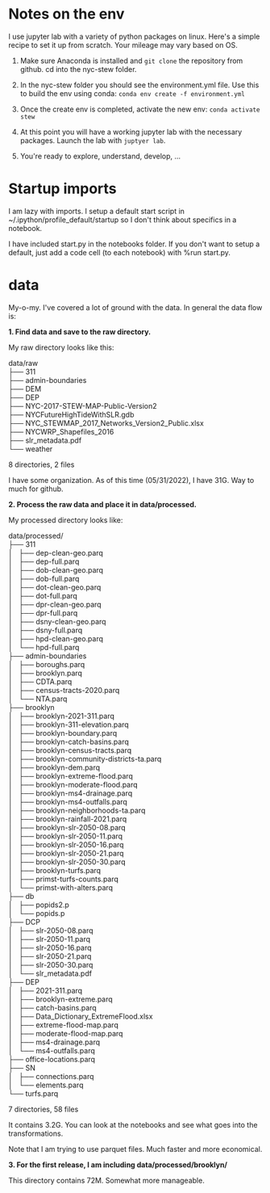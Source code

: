 # Notes on the env

I use jupyter lab with a variety of python packages on linux. Here's a simple recipe to set it up from scratch.  Your mileage may vary based on OS.

  1. Make sure Anaconda is installed and `git clone` the repository from github.  cd into the nyc-stew folder.  
  
  2. In the nyc-stew folder you should see the environment.yml file.  Use this to build the env using conda:  `conda env create -f environment.yml`
  
  3. Once the create env is completed, activate the new env: `conda activate stew`
  
  4. At this point you will have a working jupyter lab with the necessary packages.  Launch the lab with `juptyer lab`.
  
  5. You're ready to explore, understand, develop, ...
  
  
  # Startup imports
  
  I am lazy with imports.  I setup a default start script in ~/.ipython/profile_default/startup so I don't think about specifics in a notebook.
  
  I have included start.py in the notebooks folder.  If you don't want to setup a default, just add a code cell (to each notebook) with %run start.py.
  
  
  # data
  
  My-o-my.  I've covered a lot of ground with the data.  In general the data flow is:
  
  **1.  Find data and save to the raw directory.**
  
  My raw directory looks like this:
  
  data/raw <br>
├── 311<br>
├── admin-boundaries<br>
├── DEM<br>
├── DEP<br>
├── NYC-2017-STEW-MAP-Public-Version2<br>
├── NYCFutureHighTideWithSLR.gdb<br>
├── NYC_STEWMAP_2017_Networks_Version2_Public.xlsx<br>
├── NYCWRP_Shapefiles_2016<br>
├── slr_metadata.pdf<br>
└── weather

8 directories, 2 files

I have some organization.  As of this time (05/31/2022), I have 31G.  Way to much for github. 

 **2.  Process the raw data and place it in data/processed.**
 
 My processed directory looks like:
  
data/processed/<br>
├── 311<br>
│   ├── dep-clean-geo.parq<br>
│   ├── dep-full.parq<br>
│   ├── dob-clean-geo.parq<br>
│   ├── dob-full.parq<br>
│   ├── dot-clean-geo.parq<br>
│   ├── dot-full.parq<br>
│   ├── dpr-clean-geo.parq<br>
│   ├── dpr-full.parq<br>
│   ├── dsny-clean-geo.parq<br>
│   ├── dsny-full.parq<br>
│   ├── hpd-clean-geo.parq<br>
│   └── hpd-full.parq<br>
├── admin-boundaries<br>
│   ├── boroughs.parq<br>
│   ├── brooklyn.parq<br>
│   ├── CDTA.parq<br>
│   ├── census-tracts-2020.parq<br>
│   └── NTA.parq<br>
├── brooklyn<br>
│   ├── brooklyn-2021-311.parq<br>
│   ├── brooklyn-311-elevation.parq<br>
│   ├── brooklyn-boundary.parq<br>
│   ├── brooklyn-catch-basins.parq<br>
│   ├── brooklyn-census-tracts.parq<br>
│   ├── brooklyn-community-districts-ta.parq<br>
│   ├── brooklyn-dem.parq<br>
│   ├── brooklyn-extreme-flood.parq<br>
│   ├── brooklyn-moderate-flood.parq<br>
│   ├── brooklyn-ms4-drainage.parq<br>
│   ├── brooklyn-ms4-outfalls.parq<br>
│   ├── brooklyn-neighborhoods-ta.parq<br>
│   ├── brooklyn-rainfall-2021.parq<br>
│   ├── brooklyn-slr-2050-08.parq<br>
│   ├── brooklyn-slr-2050-11.parq<br>
│   ├── brooklyn-slr-2050-16.parq<br>
│   ├── brooklyn-slr-2050-21.parq<br>
│   ├── brooklyn-slr-2050-30.parq<br>
│   ├── brooklyn-turfs.parq<br>
│   ├── primst-turfs-counts.parq<br>
│   └── primst-with-alters.parq<br>
├── db<br>
│   ├── popids2.p<br>
│   └── popids.p<br>
├── DCP<br>
│   ├── slr-2050-08.parq<br>
│   ├── slr-2050-11.parq<br>
│   ├── slr-2050-16.parq<br>
│   ├── slr-2050-21.parq<br>
│   ├── slr-2050-30.parq<br>
│   └── slr_metadata.pdf<br>
├── DEP<br>
│   ├── 2021-311.parq<br>
│   ├── brooklyn-extreme.parq<br>
│   ├── catch-basins.parq<br>
│   ├── Data_Dictionary_ExtremeFlood.xlsx<br>
│   ├── extreme-flood-map.parq<br>
│   ├── moderate-flood-map.parq<br>
│   ├── ms4-drainage.parq<br>
│   └── ms4-outfalls.parq<br>
├── office-locations.parq<br>
├── SN<br>
│   ├── connections.parq<br>
│   └── elements.parq<br>
└── turfs.parq

7 directories, 58 files
  
It contains 3.2G.  You can look at the notebooks and see what goes into the transformations.

Note that I am trying to use parquet files.  Much faster and more economical.

 **3.  For the first release, I am including data/processed/brooklyn/**
 
 This directory contains 72M.  Somewhat more manageable.